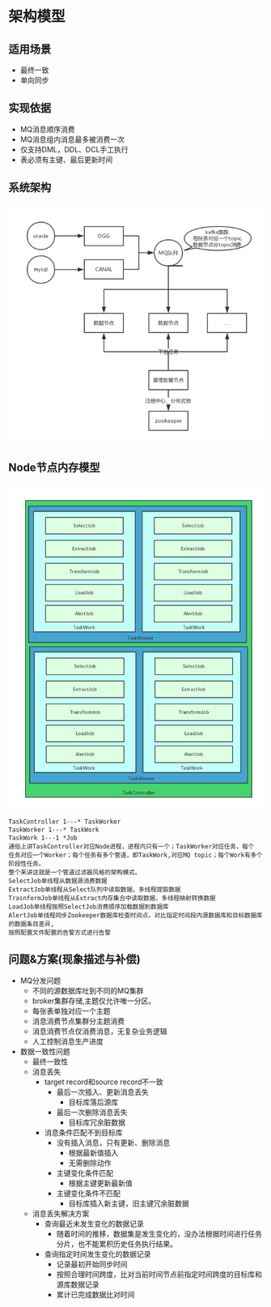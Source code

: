 # 架构模型

## 适用场景
- 最终一致
- 单向同步

## 实现依据
- MQ消息顺序消费
- MQ消息组内消息最多被消费一次
- 仅支持DML，DDL、DCL手工执行
- 表必须有主键、最后更新时间

## 系统架构

[//]: # (todo)
![Node节点内存模型](./img/架构设计.png)

## Node节点内存模型
![Node节点内存模型](./img/node-model.png)
```
TaskController 1---* TaskWorker
TaskWorker 1---* TaskWork
TaskWork 1---1 *Job
通俗上讲TaskController对应Node进程，进程内只有一个；TaskWorker对应任务，每个
任务对应一个Worker；每个任务有多个管道，即TaskWork,对应MQ topic；每个Work有多个阶段性任务。
整个来讲这就是一个管道过滤器风格的架构模式。
SelectJob单线程从数据源消费数据
ExtractJob单线程从Select队列中读取数据，多线程提取数据
TrasnformJob单线程从Extract内存集合中读取数据，多线程映射转换数据
LoadJob单线程按照SelectJob消费顺序加载数据到数据库
AlertJob单线程同步Zookeeper数据库检查时间点，对比指定时间段内源数据库和目标数据库的数据条目差异,
按照配置文件配置的告警方式进行告警
```


## 问题&方案(现象描述与补偿)
- MQ分发问题
    - 不同的源数据库吐到不同的MQ集群
    - broker集群存储,主题仅允许唯一分区。
    - 每张表单独对应一个主题
    - 消息消费节点集群分主题消费
    - 消息消费节点仅消费消息，无复杂业务逻辑
    - 人工控制消息生产进度
- 数据一致性问题
    - 最终一致性
    - 消息丢失
        - target record和source  record不一致
            - 最后一次插入、更新消息丢失
                - 目标库落后源库
            - 最后一次删除消息丢失
                - 目标库冗余脏数据
        - 消息条件匹配不到目标库
            - 没有插入消息，只有更新、删除消息
                - 根据最新值插入
                - 无需删除动作
            - 主键变化条件匹配
                - 根据主键更新最新值
            - 主键变化条件不匹配
                - 目标库插入新主键，旧主键冗余脏数据
    - 消息丢失解决方案
        - 查询最近未发生变化的数据记录
            - 随着时间的推移，数据集是发生变化的，没办法根据时间进行任务分片，也不能累积历史任务执行结果。
        - 查询指定时间发生变化的数据记录
            - 记录最初开始同步时间
            - 按照合理时间跨度，比对当前时间节点前指定时间跨度的目标库和源库数据记录
            - 累计已完成数据比对时间
